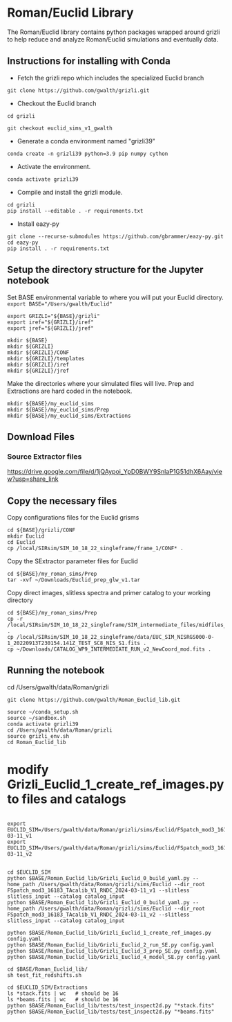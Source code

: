 # Roman/Euclid Library

The Roman/Euclid library contains python packages wrapped around grizli to help reduce and analyze
Roman/Euclid simulations and eventually data.  


## Instructions for installing with Conda

- Fetch the grizli repo which includes the specialized Euclid branch

`git clone https://github.com/gwalth/grizli.git`

- Checkout the Euclid branch

`cd grizli`

`git checkout euclid_sims_v1_gwalth`

- Generate a conda environment named "grizli39"

`conda create -n grizli39 python=3.9 pip numpy cython`

- Activate the environment.

`conda activate grizli39`

- Compile and install the grizli module.

```
cd grizli
pip install --editable . -r requirements.txt
```

- Install eazy-py
```
git clone --recurse-submodules https://github.com/gbrammer/eazy-py.git
cd eazy-py
pip install . -r requirements.txt
```


## Setup the directory structure for the Jupyter notebook

Set BASE environmental variable to where you will put your Euclid directory. 
`export BASE="/Users/gwalth/Euclid"`


```
export GRIZLI="${BASE}/grizli"
export iref="${GRIZLI}/iref"
export jref="${GRIZLI}/jref"
```

```
mkdir ${BASE}
mkdir ${GRIZLI}
mkdir ${GRIZLI}/CONF
mkdir ${GRIZLI}/templates
mkdir ${GRIZLI}/iref
mkdir ${GRIZLI}/jref
```

Make the directories where your simulated files will live.  Prep and Extractions are hard coded in the notebook.
```
mkdir ${BASE}/my_euclid_sims
mkdir ${BASE}/my_euclid_sims/Prep
mkdir ${BASE}/my_euclid_sims/Extractions
```

## Download Files
### Source Extractor files
https://drive.google.com/file/d/1jQAypoi_YpD0BWY9SnlaP1G51dhX6Aay/view?usp=share_link


## Copy the necessary files

 Copy configurations files for the Euclid grisms
```
cd ${BASE}/grizli/CONF
mkdir Euclid
cd Euclid
cp /local/SIRsim/SIM_10_18_22_singleframe/frame_1/CONF* .
```

Copy the SExtractor parameter files for Euclid
```
cd ${BASE}/my_roman_sims/Prep
tar -xvf ~/Downloads/Euclid_prep_glw_v1.tar
```

Copy direct images, slitless spectra and primer catalog to your working directory
```
cd ${BASE}/my_roman_sims/Prep
cp -r /local/SIRsim/SIM_10_18_22_singleframe/SIM_intermediate_files/midfiles_frame_1/Input_Thumbnails .
cp /local/SIRsim/SIM_10_18_22_singleframe/data/EUC_SIM_NISRGS000-0-1_20220913T230154.141Z_TEST_SC8_NIS_S1.fits .
cp ~/Downloads/CATALOG_WP9_INTERMEDIATE_RUN_v2_NewCoord_mod.fits .
```

## Running the notebook



cd /Users/gwalth/data/Roman/grizli
```
git clone https://github.com/gwalth/Roman_Euclid_lib.git
```

```
source ~/conda_setup.sh
source ~/sandbox.sh
conda activate grizli39
cd /Users/gwalth/data/Roman/grizli
source grizli_env.sh
cd Roman_Euclid_lib
```


# modify Grizli_Euclid_1_create_ref_images.py to files and catalogs
```

export EUCLID_SIM=/Users/gwalth/data/Roman/grizli/sims/Euclid/FSpatch_mod3_16183_TAcalib_V1_RNDC_2024-03-11_v1
export EUCLID_SIM=/Users/gwalth/data/Roman/grizli/sims/Euclid/FSpatch_mod3_16183_TAcalib_V1_RNDC_2024-03-11_v2


cd $EUCLID_SIM
python $BASE/Roman_Euclid_lib/Grizli_Euclid_0_build_yaml.py --home_path /Users/gwalth/data/Roman/grizli/sims/Euclid --dir_root FSpatch_mod3_16183_TAcalib_V1_RNDC_2024-03-11_v1 --slitless slitless_input --catalog catalog_input
python $BASE/Roman_Euclid_lib/Grizli_Euclid_0_build_yaml.py --home_path /Users/gwalth/data/Roman/grizli/sims/Euclid --dir_root FSpatch_mod3_16183_TAcalib_V1_RNDC_2024-03-11_v2 --slitless slitless_input --catalog catalog_input

python $BASE/Roman_Euclid_lib/Grizli_Euclid_1_create_ref_images.py config.yaml
python $BASE/Roman_Euclid_lib/Grizli_Euclid_2_run_SE.py config.yaml
python $BASE/Roman_Euclid_lib/Grizli_Euclid_3_prep_SE.py config.yaml
python $BASE/Roman_Euclid_lib/Grizli_Euclid_4_model_SE.py config.yaml

cd $BASE/Roman_Euclid_lib/
sh test_fit_redshifts.sh

cd $EUCLID_SIM/Extractions
ls *stack.fits | wc   # should be 16
ls *beams.fits | wc   # should be 16
python $BASE/Roman_Euclid_lib/tests/test_inspect2d.py "*stack.fits"
python $BASE/Roman_Euclid_lib/tests/test_inspect2d.py "*beams.fits"
```



